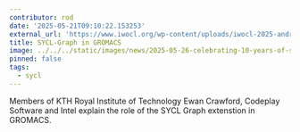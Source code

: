 ```yaml
---
contributor: rod
date: '2025-05-21T09:10:22.153253'
external_url: 'https://www.iwocl.org/wp-content/uploads/iwocl-2025-andrey-alekseenko-sycl-graph.pdf'
title: SYCL-Graph in GROMACS
image: ../../../static/images/news/2025-05-26-celebrating-10-years-of-sycl.webp
pinned: false
tags:
  - sycl
---
```


Members of KTH Royal Institute of Technology Ewan Crawford, Codeplay Software and Intel explain the role of the SYCL Graph extenstion in GROMACS.
